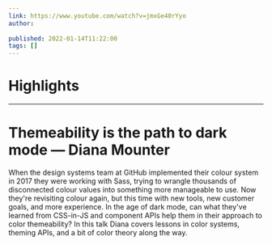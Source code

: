 ```yaml
---
link: https://www.youtube.com/watch?v=jmxGe40rYyo
author: 
   
published: 2022-01-14T11:22:00
tags: []
---
```

# Highlights


---
# Themeability is the path to dark mode — Diana Mounter
When the design systems team at GitHub implemented their colour system in 2017 they were working with Sass, trying to wrangle thousands of disconnected colour values into something more manageable to use. Now they're revisiting colour again, but this time with new tools, new customer goals, and more experience. In the age of dark mode, can what they've learned from CSS-in-JS and component APIs help them in their approach to color themeability? In this talk Diana covers lessons in color systems, theming APIs, and a bit of color theory along the way.
